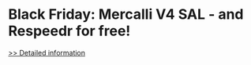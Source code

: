 # Black Friday: Mercalli V4 SAL - and Respeedr for free!
[>> Detailed information](https://secure.element5.com/esales/product.html?productid=300697875&affiliateid=200057808)